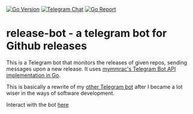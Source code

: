 [![Go Version](https://img.shields.io/github/go-mod/go-version/chofnar/release-bot?logo=go)](go.mod)
[![Telegram Chat](https://img.shields.io/static/v1?label=Bot&message=chat&color=29a1d4&logo=telegram)](https://t.me/prgitrelbot)
[![Go Report](https://img.shields.io/badge/Go%20Report-A+-brightgreen.svg?style=flat)](https://goreportcard.com/report/github.com/chofnar/release-bot)

# release-bot - a telegram bot for Github releases

This is a Telegram bot that monitors the releases of given repos, sending messages upon a new release. 
It uses [mymmrac's Telegram Bot API implementation in Go](https://github.com/mymmrac/telego).

This is basically a rewrite of my [other Telegram bot](https://github.com/chofnar/BasicGithubReleasesTelegramBot) after I became a lot wiser in the ways of software development.

Interact with the bot [here](https://t.me/prgitrelbot)
